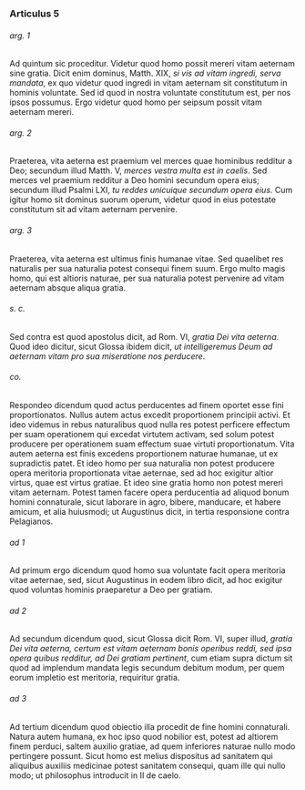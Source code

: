 ### Articulus 5

###### arg. 1
Ad quintum sic proceditur. Videtur quod homo possit mereri vitam aeternam sine gratia. Dicit enim dominus, Matth. XIX, *si vis ad vitam ingredi, serva mandata*, ex quo videtur quod ingredi in vitam aeternam sit constitutum in hominis voluntate. Sed id quod in nostra voluntate constitutum est, per nos ipsos possumus. Ergo videtur quod homo per seipsum possit vitam aeternam mereri.

###### arg. 2
Praeterea, vita aeterna est praemium vel merces quae hominibus redditur a Deo; secundum illud Matth. V, *merces vestra multa est in caelis*. Sed merces vel praemium redditur a Deo homini secundum opera eius; secundum illud Psalmi LXI, *tu reddes unicuique secundum opera eius*. Cum igitur homo sit dominus suorum operum, videtur quod in eius potestate constitutum sit ad vitam aeternam pervenire.

###### arg. 3
Praeterea, vita aeterna est ultimus finis humanae vitae. Sed quaelibet res naturalis per sua naturalia potest consequi finem suum. Ergo multo magis homo, qui est altioris naturae, per sua naturalia potest pervenire ad vitam aeternam absque aliqua gratia.

###### s. c.
Sed contra est quod apostolus dicit, ad Rom. VI, *gratia Dei vita aeterna*. Quod ideo dicitur, sicut Glossa ibidem dicit, *ut intelligeremus Deum ad aeternam vitam pro sua miseratione nos perducere*.

###### co.
Respondeo dicendum quod actus perducentes ad finem oportet esse fini proportionatos. Nullus autem actus excedit proportionem principii activi. Et ideo videmus in rebus naturalibus quod nulla res potest perficere effectum per suam operationem qui excedat virtutem activam, sed solum potest producere per operationem suam effectum suae virtuti proportionatum. Vita autem aeterna est finis excedens proportionem naturae humanae, ut ex supradictis patet. Et ideo homo per sua naturalia non potest producere opera meritoria proportionata vitae aeternae, sed ad hoc exigitur altior virtus, quae est virtus gratiae. Et ideo sine gratia homo non potest mereri vitam aeternam. Potest tamen facere opera perducentia ad aliquod bonum homini connaturale, sicut laborare in agro, bibere, manducare, et habere amicum, et alia huiusmodi; ut Augustinus dicit, in tertia responsione contra Pelagianos.

###### ad 1
Ad primum ergo dicendum quod homo sua voluntate facit opera meritoria vitae aeternae, sed, sicut Augustinus in eodem libro dicit, ad hoc exigitur quod voluntas hominis praeparetur a Deo per gratiam.

###### ad 2
Ad secundum dicendum quod, sicut Glossa dicit Rom. VI, super illud, *gratia Dei vita aeterna, certum est vitam aeternam bonis operibus reddi, sed ipsa opera quibus redditur, ad Dei gratiam pertinent*, cum etiam supra dictum sit quod ad implendum mandata legis secundum debitum modum, per quem eorum impletio est meritoria, requiritur gratia.

###### ad 3
Ad tertium dicendum quod obiectio illa procedit de fine homini connaturali. Natura autem humana, ex hoc ipso quod nobilior est, potest ad altiorem finem perduci, saltem auxilio gratiae, ad quem inferiores naturae nullo modo pertingere possunt. Sicut homo est melius dispositus ad sanitatem qui aliquibus auxiliis medicinae potest sanitatem consequi, quam ille qui nullo modo; ut philosophus introducit in II de caelo.

